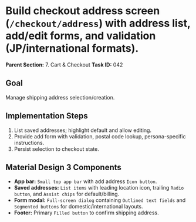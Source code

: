# Build checkout address screen (`/checkout/address`) with address list, add/edit forms, and validation (JP/international formats).

**Parent Section:** 7. Cart & Checkout
**Task ID:** 042

## Goal
Manage shipping address selection/creation.

## Implementation Steps
1. List saved addresses; highlight default and allow editing.
2. Provide add form with validation, postal code lookup, persona-specific instructions.
3. Persist selection to checkout state.

## Material Design 3 Components
- **App bar:** `Small top app bar` with add address `Icon button`.
- **Saved addresses:** `List items` with leading location icon, trailing `Radio button`, and `Assist chips` for default/billing.
- **Form modal:** `Full-screen dialog` containing `Outlined text fields` and `Segmented buttons` for domestic/international layouts.
- **Footer:** Primary `Filled button` to confirm shipping address.
